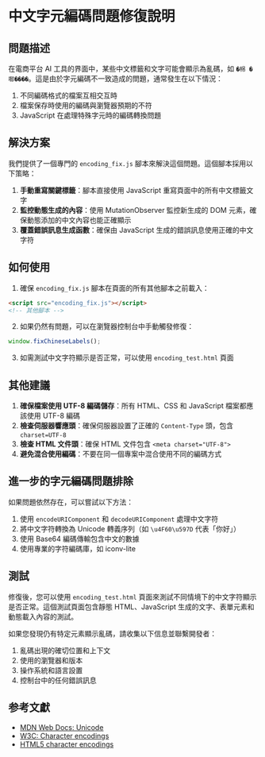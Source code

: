 # 中文字元編碼問題修復說明

## 問題描述

在電商平台 AI 工具的界面中，某些中文標籤和文字可能會顯示為亂碼，如 `�𣑐 �啣����`。這是由於字元編碼不一致造成的問題，通常發生在以下情況：

1. 不同編碼格式的檔案互相交互時
2. 檔案保存時使用的編碼與瀏覽器預期的不符
3. JavaScript 在處理特殊字元時的編碼轉換問題

## 解決方案

我們提供了一個專門的 `encoding_fix.js` 腳本來解決這個問題。這個腳本採用以下策略：

1. **手動重寫關鍵標籤**：腳本直接使用 JavaScript 重寫頁面中的所有中文標籤文字
2. **監控動態生成的內容**：使用 MutationObserver 監控新生成的 DOM 元素，確保動態添加的中文內容也能正確顯示
3. **覆蓋錯誤訊息生成函數**：確保由 JavaScript 生成的錯誤訊息使用正確的中文字符

## 如何使用

1. 確保 `encoding_fix.js` 腳本在頁面的所有其他腳本之前載入：

```html
<script src="encoding_fix.js"></script>
<!-- 其他腳本 -->
```

2. 如果仍然有問題，可以在瀏覽器控制台中手動觸發修復：

```javascript
window.fixChineseLabels();
```

3. 如需測試中文字符顯示是否正常，可以使用 `encoding_test.html` 頁面

## 其他建議

1. **確保檔案使用 UTF-8 編碼儲存**：所有 HTML、CSS 和 JavaScript 檔案都應該使用 UTF-8 編碼
2. **檢查伺服器響應頭**：確保伺服器設置了正確的 `Content-Type` 頭，包含 `charset=UTF-8`
3. **檢查 HTML 文件頭**：確保 HTML 文件包含 `<meta charset="UTF-8">`
4. **避免混合使用編碼**：不要在同一個專案中混合使用不同的編碼方式

## 進一步的字元編碼問題排除

如果問題依然存在，可以嘗試以下方法：

1. 使用 `encodeURIComponent` 和 `decodeURIComponent` 處理中文字符
2. 將中文字符轉換為 Unicode 轉義序列（如 `\u4F60\u597D` 代表「你好」）
3. 使用 Base64 編碼傳輸包含中文的數據
4. 使用專業的字符編碼庫，如 iconv-lite

## 測試

修復後，您可以使用 `encoding_test.html` 頁面來測試不同情境下的中文字符顯示是否正常。這個測試頁面包含靜態 HTML、JavaScript 生成的文字、表單元素和動態載入內容的測試。

如果您發現仍有特定元素顯示亂碼，請收集以下信息並聯繫開發者：

1. 亂碼出現的確切位置和上下文
2. 使用的瀏覽器和版本
3. 操作系統和語言設置
4. 控制台中的任何錯誤訊息

## 参考文獻

- [MDN Web Docs: Unicode](https://developer.mozilla.org/en-US/docs/Web/JavaScript/Guide/Grammar_and_types#Unicode)
- [W3C: Character encodings](https://www.w3.org/International/questions/qa-what-is-encoding)
- [HTML5 character encodings](https://html.spec.whatwg.org/multipage/parsing.html#character-encodings)
